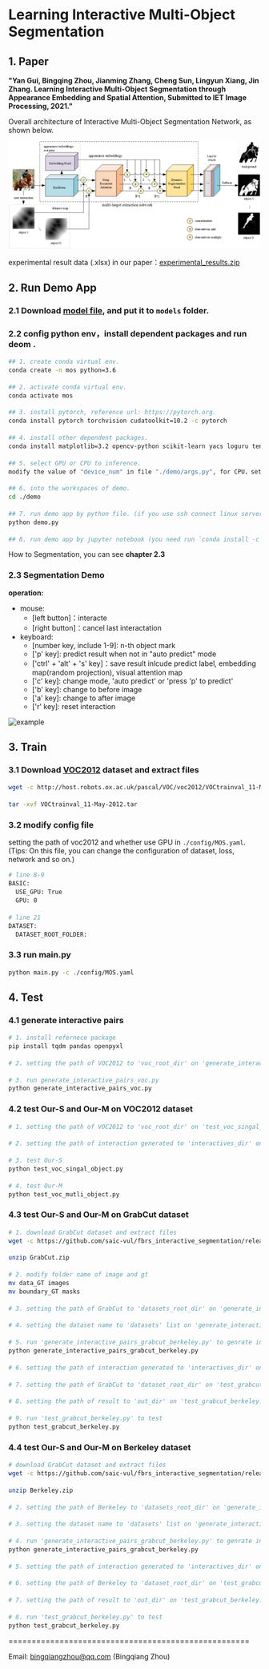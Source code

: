 
# Learning Interactive Multi-Object Segmentation

## 1. Paper

**"Yan Gui, Bingqing Zhou, Jianming Zhang, Cheng Sun, Lingyun Xiang, Jin Zhang. Learning Interactive Multi-Object Segmentation through Appearance Embedding and Spatial Attention, Submitted to IET Image Processing, 2021."**

Overall architecture of Interactive Multi-Object Segmentation Network, as shown below.

![example](fig1.png)

experimental result data (.xlsx) in our paper：[experimental_results.zip](https://github.com/BingqiangZhou/Learning-Interactive-Multi-Object-Segmentation/releases/tag/experimental-results)

## 2. Run Demo App

### 2.1 Download [model file](https://github.com/BingqiangZhou/Learning-Interactive-Multi-Object-Segmentation/releases/download/model/best_mean_iou_epoch.pkl), and put it to `models` folder.

### 2.2 config python env，install dependent packages and run deom .

```bash
## 1. create conda virtual env.
conda create -n mos python=3.6

## 2. activate conda virtual env.
conda activate mos

## 3. install pytorch, reference url: https://pytorch.org.
conda install pytorch torchvision cudatoolkit=10.2 -c pytorch

## 4. install other dependent packages.
conda install matplotlib=3.2 opencv-python scikit-learn yacs loguru tensorboard

## 5. select GPU or CPU to inference.
modify the value of "device_num" in file "./demo/args.py", for CPU，set "device_num" to number less than 0, for GPU, set "device_num" to the Number of GPU.

## 6. into the workspaces of demo.
cd ./demo

## 7. run demo app by python file. (if you use ssh connect linux server to run deme app, you can skip this step, see 7-th step).
python demo.py

## 8. run demo app by jupyter notebook (you need run `conda install -c conda-forge notebook` to install jupyter notebook), and then run the last cell of `Demo.ipynb`.
```

How to Segmentation, you can see **chapter 2.3**

### 2.3 **Segmentation Demo**

**operation:**

- mouse:
  - [left button]：interacte
  - [right button]：cancel last interactation
- keyboard:
  - [number key, include 1-9]: n-th object mark
  - ['p' key]: predict result when not in "auto predict" mode
  - ['ctrl' + 'alt' + 's' key]：save result inlcude predict label, embedding map(random projection), visual attention map
  - ['c' key]: change mode, 'auto predict' or 'press 'p' to predict'
  - ['b' key]: change to before image
  - ['a' key]: change to after image
  - ['r' key]:  reset interaction

![example](SegDemo.gif)

## 3. Train

### 3.1 Download [VOC2012](http://host.robots.ox.ac.uk/pascal/VOC/voc2012/) dataset and extract files

```bash
wget -c http://host.robots.ox.ac.uk/pascal/VOC/voc2012/VOCtrainval_11-May-2012.tar

tar -xvf VOCtrainval_11-May-2012.tar
```

### 3.2 modify config file

setting the path of voc2012 and whether use GPU in `./config/MOS.yaml`. (Tips: On this file, you can change the configuration of dataset, loss, network and so on.)

```bash
# line 8-9
BASIC:
  USE_GPU: True
  GPU: 0

# line 21
DATASET:
  DATASET_ROOT_FOLDER:
```

### 3.3 run main.py

```bash
python main.py -c ./config/MOS.yaml 
```

## 4. Test

### 4.1 generate interactive pairs

```bash
# 1. install refernece package
pip install tqdm pandas openpyxl

# 2. setting the path of VOC2012 to 'voc_root_dir' on 'generate_interactive_pairs_voc.py'

# 3. run generate_interactive_pairs_voc.py
python generate_interactive_pairs_voc.py
```

### 4.2 test Our-S and Our-M on VOC2012 dataset

```bash
# 1. setting the path of VOC2012 to 'voc_root_dir' on 'test_voc_singal_object.py'(Our-S) or 'test_voc_mutli_object.py'(Our-M)

# 2. setting the path of interaction generated to 'interactives_dir' on 'test_voc_singal_object.py'(Our-S) or 'test_voc_mutli_object.py'(Our-M)

# 3. test Our-S
python test_voc_singal_object.py

# 4. test Our-M
python test_voc_mutli_object.py
```

### 4.3 test Our-S and Our-M on GrabCut dataset

```bash
# 1. download GrabCut dataset and extract files
wget -c https://github.com/saic-vul/fbrs_interactive_segmentation/releases/download/v1.0/GrabCut.zip

unzip GrabCut.zip

# 2. modify folder name of image and gt
mv data_GT images
mv boundary_GT masks

# 3. setting the path of GrabCut to 'datasets_root_dir' on 'generate_interactive_pairs_grabcut_berkeley.py'

# 4. setting the dataset name to 'datasets' list on 'generate_interactive_pairs_grabcut_berkeley.py'.

# 5. run 'generate_interactive_pairs_grabcut_berkeley.py' to genrate interaction.
python generate_interactive_pairs_grabcut_berkeley.py

# 6. setting the path of interaction generated to 'interactives_dir' on 'test_grabcut_berkeley.py'

# 7. setting the path of GrabCut to 'dataset_root_dir' on 'test_grabcut_berkeley.py'

# 8. setting the path of result to 'out_dir' on 'test_grabcut_berkeley.py'

# 9. run 'test_grabcut_berkeley.py' to test
python test_grabcut_berkeley.py
```

### 4.4 test Our-S and Our-M on Berkeley dataset

```bash
# download GrabCut dataset and extract files
wget -c https://github.com/saic-vul/fbrs_interactive_segmentation/releases/download/v1.0/Berkeley.zip

unzip Berkeley.zip

# 2. setting the path of Berkeley to 'datasets_root_dir' on 'generate_interactive_pairs_grabcut_berkeley.py'

# 3. setting the dataset name to 'datasets' list on 'generate_interactive_pairs_grabcut_berkeley.py'.

# 4. run 'generate_interactive_pairs_grabcut_berkeley.py' to genrate interaction.
python generate_interactive_pairs_grabcut_berkeley.py

# 5. setting the path of interaction generated to 'interactives_dir' on 'test_grabcut_berkeley.py'

# 6. setting the path of Berkeley to 'dataset_root_dir' on 'test_grabcut_berkeley.py'

# 7. setting the path of result to 'out_dir' on 'test_grabcut_berkeley.py'

# 8. run 'test_grabcut_berkeley.py' to test
python test_grabcut_berkeley.py
```

====================================================

Email: bingqiangzhou@qq.com (Bingqiang Zhou)
